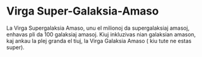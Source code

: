 # Virga Super-Galaksia-Amaso

La Virga Supergalaksia Amaso, unu el milionoj da supergalaksiaj amasoj, enhavas
pli da 100 galaksiaj amasoj. Kiuj inkluzivas nian galaksian amason, kaj ankau la
plej granda el tiuj, la Virga Galaksia Amaso ( kiu tute ne estas super).
